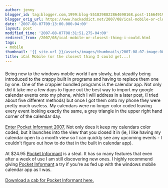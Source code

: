 ```yaml
---
author: jenny
blogger_id: tag:blogger.com,1999:blog-5518298822864690168.post-1166491912011318409
blogger_orig_url: https://www.hackaddict.net/2007/08/ical-mobile-or-closest-thing-i-could.html
date: '2007-08-07T09:13:00.000-04:00'
layout: post
modified_time: '2007-08-07T08:31:51.275-04:00'
redirect_from: /2007/08/ical-mobile-or-closest-thing-i-could.html
tags:
- mobile
thumbnail: '{{ site.url }}/assets/images/thumbnails/2007-08-07-image-0000.jpg'
title: iCal Mobile (or the closest thing I could get...)
---
```


<img alt="" border="0" id="BLOGGER_PHOTO_ID_5095934264867242066" src="{{ site.url }}/assets/images/2007-08-07-image-0000.jpg" style="margin: 0px auto 10px; display: block; text-align: center; "/>Being new to the windows mobile world I am slowly, but steadily being introduced to the crappy built in programs and having to replace them one by one.  One of the crappier bundled programs is the calendar app.  Not only did it take me a few days to figure out the best way to import my google calendar events onto my phone, which I will address in a later post, (I tried about five different methods) but once I got them onto my phone they were pretty much useless.  My calendars were no longer color coded leaving every event looking exactly the same, a grey triangle in the upper right hand corner of the calendar day.<br/><br/><a href="http://www.pocketinformant.com/products_info.php?p_id=pi&amp;">Enter Pocket Informant 2007.</a>  Not only does it keep my calendars color coded, but it launches into the view that you closed it in (ie, I like having my calendar open to a month view so I can quickly see any upcoming events - I couldn't figure out how to do that in the built in calendar app).<br/><br/>At $24.95 <a href="http://www.pocketinformant.com/products_info.php?p_id=pi&amp;">Pocket Informant</a> is a steal.  It has so many features that even after a week of use I am still discovering new ones.   I highly recommend giving <a href="http://www.pocketinformant.com/products_info.php?p_id=pi&amp;">Pocket Informant</a> a try if you're as fed up with the windows mobile calendar  app as  I was.<br/><br/><a href="http://download.pocketinformant.com/7/CAB/">Download a cab for Pocket Informant here.</a>